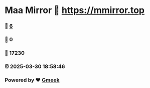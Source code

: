 # Maa Mirror :link: https://mmirror.top 
### :page_facing_up: [6](https://mmirror.top/tag.html) 
### :speech_balloon: 0 
### :hibiscus: 17230 
### :alarm_clock: 2025-03-30 18:58:46 
### Powered by :heart: [Gmeek](https://github.com/Meekdai/Gmeek)
